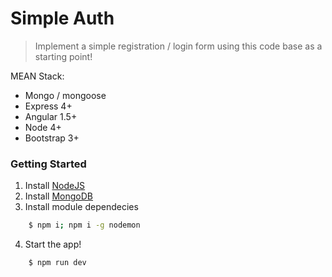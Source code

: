 # Simple Auth
> Implement a simple registration / login form using this code base as a starting point!

MEAN Stack:
- Mongo / mongoose
- Express 4+
- Angular 1.5+
- Node 4+
- Bootstrap 3+

### Getting Started

1. Install [NodeJS](https://nodejs.org/en/)
2. Install [MongoDB](https://www.mongodb.com/download-center?jmp=nav)
3. Install module dependecies
```bash
    $ npm i; npm i -g nodemon
```
4. Start the app!
```bash
    $ npm run dev
```
